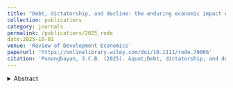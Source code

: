 ```yaml
---
title: "Debt, dictatorship, and decline: the enduring economic impact of the Philippines’ 1980s crisis"
collection: publications
category: journals
permalink: /publications/2025_rode
date:2025-10-01
venue: 'Review of Development Economics'
paperurl: 'https://onlinelibrary.wiley.com/doi/10.1111/rode.70066'
citation: 'Punongbayan, J.C.B. (2025). &quot;Debt, dictatorship, and decline: the enduring economic impact of the Philippines’ 1980s crisis.&quot; <i>Review of Development Economics</i>, forthcoming.'
---
```

<details>
<summary>Abstract</summary>
One of the enduring economic puzzles in East Asia is the Philippines' lagging economic performance since the late 20th century. This paper examines the long-run consequences of the country's sovereign debt crisis in the early 1980s—a unique event in East Asia at the time, triggered by a combination of adverse global shocks and domestic policy failures under the dictatorship of Ferdinand E. Marcos (1972–1986). We test the hypothesis that this crisis caused a lasting negative shock to the Philippines' growth trajectory. Using the synthetic control method, we find that from 1981 to 2019, annual synthetic GDP exceeded actual GDP by an average of 110%, suggesting a permanent downward shift in economic trajectory. We validate these findings with a range of placebo tests. Overall, the results highlight the extreme extent to which a severe debt crisis—caused and amplified by authoritarian economic mismanagement—can cast a long shadow over a developing country's subsequent growth trajectory.
</details>